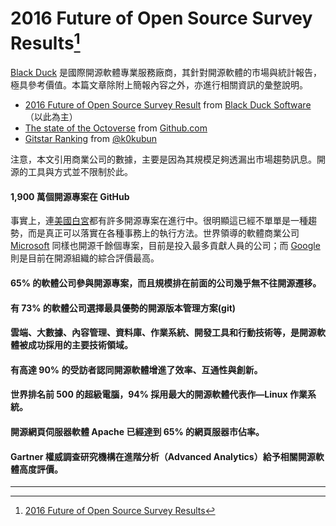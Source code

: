 # 2016 Future of Open Source Survey Results[^1]

[Black Duck](https://www.blackducksoftware.com/) 是國際開源軟體專業服務廠商，其針對開源軟體的市場與統計報告，極具參考價值。本篇文章除附上簡報內容之外，亦進行相關資訊的彙整說明。

* [2016 Future of Open Source Survey Result](https://www.blackducksoftware.com/2016-future-of-open-source) from [Black Duck Software](https://www.slideshare.net/blackducksoftware) （以此為主）
* [The state of the Octoverse](https://octoverse.github.com/) from [Github.com](https://github.com/)
* [Gitstar Ranking](https://gitstar-ranking.com/) from [@k0kubun](https://github.com/k0kubun)

注意，本文引用商業公司的數據，主要是因為其規模足夠透漏出市場趨勢訊息。開源的工具與方式並不限制於此。

#### 1,900 萬個開源專案在 GitHub

事實上，連[美國白宮](https://github.com/WhiteHouse)都有許多開源專案在進行中。很明顯這已經不單單是一種趨勢，而是真正可以落實在各種事務上的執行方法。世界領導的軟體商業公司 [Microsoft](https://github.com/Microsoft) 同樣也開源千餘個專案，目前是投入最多貢獻人員的公司；而 [Google](https://github.com/google) 則是目前在開源組織的綜合評價最高。

#### 65% 的軟體公司參與開源專案，而且規模排在前面的公司幾乎無不往開源遷移。

#### 有 73% 的軟體公司選擇最具優勢的開源版本管理方案\(git\)

#### 雲端、大數據、內容管理、資料庫、作業系統、開發工具和行動技術等，是開源軟體被成功採用的主要技術領域。

#### 有高達 90% 的受訪者認同開源軟體增進了效率、互通性與創新。

#### 世界排名前 500 的超級電腦，94% 採用最大的開源軟體代表作—Linux 作業系統。

#### 開源網頁伺服器軟體 Apache 已經達到 65% 的網頁服器市佔率。

#### Gartner 權威調查研究機構在進階分析（Advanced Analytics）給予相關開源軟體高度評價。

---

[^1]:  [2016 Future of Open Source Survey Results](https://www.slideshare.net/blackducksoftware/2016-future-of-open-source-survey-results)

